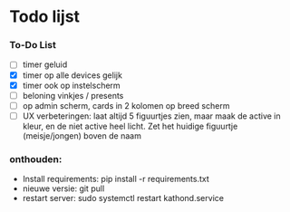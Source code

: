 # Todo lijst


### To-Do List


- [ ] timer geluid
- [x] timer op alle devices gelijk
- [x] timer ook op instelscherm
- [ ] beloning vinkjes / presents
- [ ] op admin scherm, cards in 2 kolomen op breed scherm
- [ ] UX verbeteringen: laat altijd 5 figuurtjes zien, maar maak de active in kleur, en de niet active heel licht. Zet het huidige figuurtje (meisje/jongen) boven de naam

### onthouden:

- Install requirements: pip install -r requirements.txt 
- nieuwe versie: git pull
- restart server: sudo systemctl restart kathond.service



